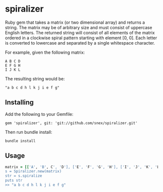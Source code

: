 # spiralizer

Ruby gem that takes a matrix (or two dimensional array) and returns a string. The matrix may be of arbitrary size and must consist of uppercase English letters. The returned string will consist of all elements of the matrix ordered in a clockwise spiral pattern starting with element [0, 0]. Each letter is converted to lowercase and separated by a single whitespace character.

For example, given the following matrix:
```
A B C D
E F G H
I J K L
```

The resulting string would be:
```
"a b c d h l k j i e f g"
```

## Installing

Add the following to your Gemfile:

```
gem 'spiralizer', git: 'git://github.com/snex/spiralizer.git'
```

Then run bundle install:

```
bundle install
```

## Usage

```ruby
matrix = [['A', 'B', C', 'D'], ['E', 'F', 'G', 'H'], ['I', 'J', 'K', 'L']]
s = Spiralizer.new(matrix)
str = s.spiralize
puts str
>> "a b c d h l k j i e f g"

